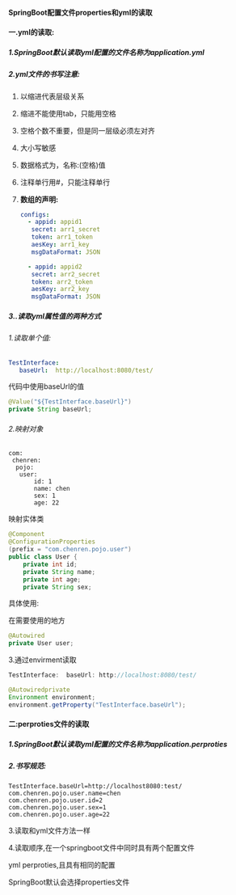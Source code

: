 #### SpringBoot配置文件properties和yml的读取

#### 一.yml的读取:

##### 1.SpringBoot默认读取yml配置的文件名称为application.yml

##### 2.yml文件的书写注意:

1. 以缩进代表层级关系

2. 缩进不能使用tab，只能用空格

3. 空格个数不重要，但是同一层级必须左对齐

4. 大小写敏感

5. 数据格式为，名称:(空格)值

6. 注释单行用#，只能注释单行

7. **数组的声明:**

   ```yml
   configs:
     - appid: appid1
      secret: arr1_secret
      token: arr1_token
      aesKey: arr1_key
      msgDataFormat: JSON
   
     - appid: appid2
      secret: arr2_secret
      token: arr2_token
      aesKey: arr2_key
      msgDataFormat: JSON
   ```

   

##### 3..读取yml属性值的两种方式

###### 1.读取单个值:

```yml
TestInterface: 
   baseUrl:  http://localhost:8080/test/
```

代码中使用baseUrl的值

```java
@Value("${TestInterface.baseUrl}")
private String baseUrl;
```

###### 2.映射对象

```
com:  
 chenren:   
  pojo:      
   user:        
       id: 1       
       name: chen        
       sex: 1        
       age: 22
```

映射实体类

```java
@Component
@ConfigurationProperties
(prefix = "com.chenren.pojo.user")
public class User {   
    private int id;   
    private String name;    
    private int age;    
    private String sex;
```

具体使用:

在需要使用的地方

```java
@Autowired
private User user;
```

3.通过envirment读取

```java
TestInterface:  baseUrl: http://localhost:8080/test/
```

```java
@Autowiredprivate 
Environment environment;
environment.getProperty("TestInterface.baseUrl");
```

#### 二:perproties文件的读取

##### 1.SpringBoot默认读取yml配置的文件名称为application.perproties

##### 2.书写规范:

```perproties
TestInterface.baseUrl=http://localhost8080:test/
com.chenren.pojo.user.name=chen
com.chenren.pojo.user.id=2
com.chenren.pojo.user.sex=1
com.chenren.pojo.user.age=22
```

3.读取和yml文件方法一样

4.读取顺序,在一个springboot文件中同时具有两个配置文件

yml perproties,且具有相同的配置

SpringBoot默认会选择properties文件
